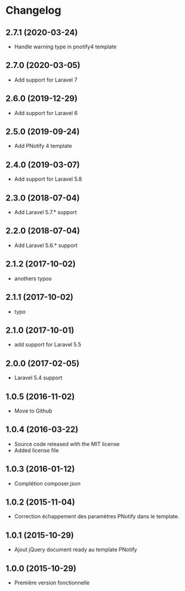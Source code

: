 Changelog
=========

2.7.1 (2020-03-24)
------------------

- Handle warning type in pnotify4 template

2.7.0 (2020-03-05)
------------------

- Add support for Laravel 7

2.6.0 (2019-12-29)
------------------

- Add support for Laravel 6

2.5.0 (2019-09-24)
------------------

- Add PNotify 4 template

2.4.0 (2019-03-07)
------------------

- Add support for Laravel 5.8

2.3.0 (2018-07-04)
------------------

- Add Laravel 5.7.* support

2.2.0 (2018-07-04)
------------------

- Add Laravel 5.6.* support

2.1.2 (2017-10-02)
------------------

- anothers typos

2.1.1 (2017-10-02)
------------------

- typo

2.1.0 (2017-10-01)
------------------

- add support for Laravel 5.5

2.0.0 (2017-02-05)
------------------

- Laravel 5.4 support

1.0.5 (2016-11-02)
------------------

- Move to Github

1.0.4 (2016-03-22)
------------------

- Source code released with the MIT license
- Added license file

1.0.3 (2016-01-12)
------------------

- Complétion composer.json

1.0.2 (2015-11-04)
------------------

- Correction échappement des paramètres PNotify dans le template.

1.0.1 (2015-10-29)
------------------

- Ajout jQuery document ready au template PNotify

1.0.0 (2015-10-29)
------------------

- Première version fonctionnelle
